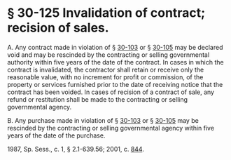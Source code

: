 # § 30-125 Invalidation of contract; recision of sales.

<p>A. Any contract made in violation of § <a href='http://law.lis.virginia.gov/vacode/30-103/'>30-103</a> or § <a href='http://law.lis.virginia.gov/vacode/30-105/'>30-105</a> may be declared void and may be rescinded by the contracting or selling governmental authority within five years of the date of the contract. In cases in which the contract is invalidated, the contractor shall retain or receive only the reasonable value, with no increment for profit or commission, of the property or services furnished prior to the date of receiving notice that the contract has been voided. In cases of recision of a contract of sale, any refund or restitution shall be made to the contracting or selling governmental agency.</p><p>B. Any purchase made in violation of § <a href='http://law.lis.virginia.gov/vacode/30-103/'>30-103</a> or § <a href='http://law.lis.virginia.gov/vacode/30-105/'>30-105</a> may be rescinded by the contracting or selling governmental agency within five years of the date of the purchase.</p><p>1987, Sp. Sess., c. 1, § 2.1-639.56; 2001, c. <a href='http://lis.virginia.gov/cgi-bin/legp604.exe?011+ful+CHAP0844'>844</a>.</p>